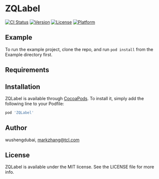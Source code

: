 # ZQLabel

[![CI Status](https://img.shields.io/travis/wushengdubai/ZQLabel.svg?style=flat)](https://travis-ci.org/wushengdubai/ZQLabel)
[![Version](https://img.shields.io/cocoapods/v/ZQLabel.svg?style=flat)](https://cocoapods.org/pods/ZQLabel)
[![License](https://img.shields.io/cocoapods/l/ZQLabel.svg?style=flat)](https://cocoapods.org/pods/ZQLabel)
[![Platform](https://img.shields.io/cocoapods/p/ZQLabel.svg?style=flat)](https://cocoapods.org/pods/ZQLabel)

## Example

To run the example project, clone the repo, and run `pod install` from the Example directory first.

## Requirements

## Installation

ZQLabel is available through [CocoaPods](https://cocoapods.org). To install
it, simply add the following line to your Podfile:

```ruby
pod 'ZQLabel'
```

## Author

wushengdubai, markzhang@tcl.com

## License

ZQLabel is available under the MIT license. See the LICENSE file for more info.
